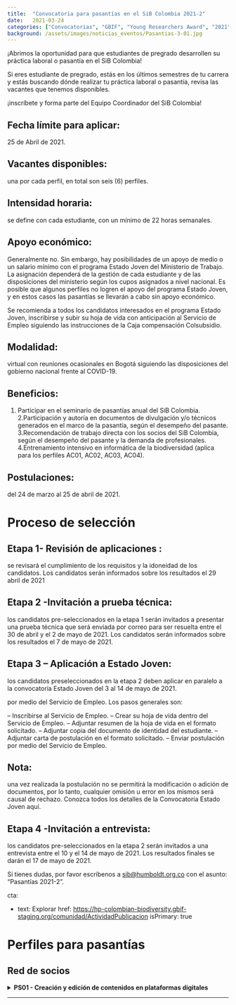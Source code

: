 ```yaml
---
title:  "Convocatoria para pasantías en el SiB Colombia 2021-2"
date:   2021-03-24
categories: ["Convocatorias", "GBIF", "Young Researchers Award", "2021"]
background: /assets/images/noticias_eventos/Pasantias-3-01.jpg
---
```


¡Abrimos la oportunidad para que estudiantes de pregrado desarrollen su práctica laboral o pasantía en el SiB Colombia!

Si eres estudiante de pregrado, estás en los últimos semestres de tu carrera y estás buscando dónde realizar tu práctica laboral o pasantía, revisa las vacantes que tenemos disponibles.

¡inscríbete y forma parte del Equipo Coordinador del SiB Colombia!

## Fecha límite para aplicar:
25 de Abril de 2021.

## Vacantes disponibles:
una por cada perfil, en total son seis (6) perfiles.

## Intensidad horaria:
se define con cada estudiante, con un mínimo de 22 horas semanales.

## Apoyo económico:
Generalmente no. Sin embargo, hay posibilidades de un apoyo de medio o un salario mínimo con el programa Estado Joven del Ministerio de Trabajo. La asignación dependerá de la gestión de cada estudiante y de las disposiciones del ministerio según los cupos asignados a nivel nacional. Es posible que algunos perfiles no logren el apoyo del programa Estado Joven, y en estos casos las pasantías se llevarán a cabo sin apoyo económico.

Se recomienda a todos los candidatos interesados en el programa Estado Joven, inscribirse y subir su hoja de vida con anticipación al Servicio de Empleo siguiendo las instrucciones de la Caja compensación Colsubsidio.

## Modalidad:
virtual con reuniones ocasionales en Bogotá siguiendo las disposiciones del gobierno nacional frente al COVID-19.

## Beneficios:

1. Participar en el seminario de pasantías anual del SiB Colombia.
2.Participación y autoría en documentos de divulgación y/o técnicos generados en el marco de la pasantía, según el desempeño del pasante.
3.Recomendación de trabajo directa con los socios del SiB Colombia, según el desempeño del pasante y la demanda de profesionales.
4.Entrenamiento intensivo en informática de la biodiversidad (aplica para los perfiles AC01, AC02, AC03, AC04).


## Postulaciones: 
del 24 de marzo al 25 de abril de 2021.

# Proceso de selección

## Etapa 1- Revisión de aplicaciones :
se revisará el cumplimiento de los requisitos y la idoneidad de los candidatos. Los candidatos serán informados sobre los resultados el 29 abril de 2021

## Etapa 2 -Invitación a prueba técnica: 
los candidatos pre-seleccionados en la etapa 1 serán invitados a presentar una prueba técnica que será enviada por correo para ser resuelta entre el 30 de abril y el 2 de mayo de 2021. Los candidatos serán informados sobre los resultados el 7 de mayo de 2021.

## Etapa 3 – Aplicación a Estado Joven:
los candidatos preseleccionados en la etapa 2 deben aplicar en paralelo a la convocatoria Estado Joven del 3 al 14 de mayo de 2021.

por medio del Servicio de Empleo. Los pasos generales son:

–   Inscribirse al Servicio de Empleo.
–   Crear su hoja de vida dentro del Servicio de Empleo.
–   Adjuntar resumen de la hoja de vida en el formato solicitado.
–   Adjuntar copia del documento de identidad del estudiante.
–   Adjuntar carta de postulación en el formato solicitado.
–   Enviar postulación por medio del Servicio de Empleo.

## Nota: 
una vez realizada la postulación no se permitirá la modificación o adición de documentos, por lo tanto, cualquier omisión u error en los mismos será causal de rechazo.
Conozca todos los detalles de la Convocatoria Estado Joven aquí.

## Etapa 4 -Invitación a entrevista:
los candidatos pre-seleccionados en la etapa 2 serán invitados a una entrevista entre el 10 y el 14 de mayo de 2021. Los resultados finales se darán el 17 de mayo de 2021.

Si tienes dudas, por favor escríbenos a sib@humboldt.org.co con el asunto: “Pasantías 2021-2”.

  cta:
  - text: Explorar
    href: https://hp-colombian-biodiversity.gbif-staging.org/comunidad/ActividadPublicacion
    isPrimary: true

# Perfiles para pasantías

## Red de socios

 <details>
    <summary markdown="span"><B>PS01 - Creación y edición de contenidos en plataformas digitales</B></summary>
    
<br>
Carreras: Diseño Gráfico, Diseño Industrial, Diseño interactivo, Artes visuales, Animación.
Temática: Divulgación científica, Datos Abiertos, Visualización de Datos.
Objetivo: Diseñar e implementar estrategias de divulgación que apoyen la publicación, acceso y uso de datos abiertos sobre biodiversidad.
Actividades: Crear, maquetar, preparar, editar y optimizar publicaciones en distintos canales digitales (web y redes sociales) para el Sistema de Información sobre Biodiversidad de Colombia (SiB Colombia).
    </details>

___

